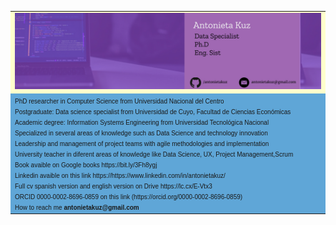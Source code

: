 
<table 
      
<tr>
   <td bgcolor="#ffffcc">
<font size=1 face="verdana, arial, helvetica">
   <img src="assets/cover.jpg">
</font>
   </td>
</tr>
<tr>
    <td bgcolor="#5FA6D7">
   <font face="verdana, arial, helvetica" size=1>
      PhD researcher in Computer Science from Universidad Nacional del Centro
        <br>Postgraduate: Data science specialist from Universidad de Cuyo, Facultad de Ciencias Económicas</br>
      Academic degree: Information Systems Engineering from Universidad Tecnológica Nacional
      <br>Specialized in several areas of knowledge such as Data Science and technology innovation </br>
      Leadership and management of project teams with agile methodologies and implementation
      <br>University teacher in diferent areas of knowledge like  Data Science, UX, Project Management,Scrum </br>
      Book avaible on Google books https://bit.ly/3Fh8ygj
      <br>Linkedin avaible on this link https://https://www.linkedin.com/in/antonietakuz/</br>
      Full cv spanish version and english version on Drive https://lc.cx/E-Vtx3
      <br>ORCID 0000-0002-8696-0859 on this link (https://orcid.org/0000-0002-8696-0859) </br>
      How to reach me <strong> antonietakuz@gmail.com</strong> 
   </font>
   </td>

</tr>
</table>





